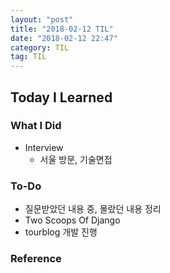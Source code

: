 ```yaml
---
layout: "post"
title: "2018-02-12 TIL"
date: "2018-02-12 22:47"
category: TIL
tag: TIL
---
```


## Today I Learned

### What I Did

- Interview
  - 서울 방문, 기술면접

### To-Do

* 질문받았던 내용 중, 몰랐던 내용 정리
* Two Scoops Of Django
* tourblog 개발 진행

### Reference
